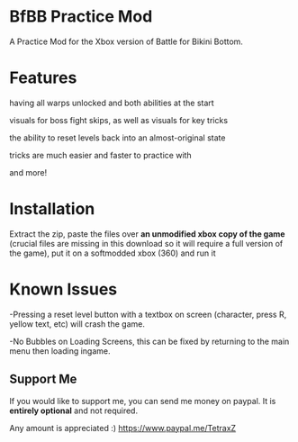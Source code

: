 # BfBB Practice Mod
A Practice Mod for the Xbox version of Battle for Bikini Bottom.

# Features

having all warps unlocked and both abilities at the start

visuals for boss fight skips, as well as visuals for key tricks

the ability to reset levels back into an almost-original state

tricks are much easier and faster to practice with

and more!

# Installation 

Extract the zip, paste the files over **an unmodified xbox copy of the game** (crucial files are missing in this download so it will require a full version of the game), put it on a softmodded xbox (360) and run it

# Known Issues

-Pressing a reset level button with a textbox on screen (character, press R, yellow text, etc) will crash the game.

-No Bubbles on Loading Screens, this can be fixed by returning to the main menu then loading ingame.

## Support Me 
If you would like to support me, you can send me money on paypal. It is **entirely optional** and not required. 

Any amount is appreciated :) https://www.paypal.me/TetraxZ
